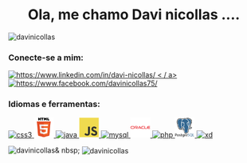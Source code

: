<h1 align = "center"> Ola, me chamo Davi nicollas .... </h1>
<p align = "left"> <img src = "https://komarev.com/ghpvc/?username=davinicollas&label= Perfil% 20views & color = 0e75b6 & style = flat "alt =" davinicollas "/> </p>

<h3 align =" left "> Conecte-se a mim: </h3>
<p align =" left ">
<a href =" https: //linkedin.com/in/https://www.linkedin.com/in/davi-nicollas/ "target =" blank "> <img align =" center "src =" https://cdn.jsdelivr.net /npm/simple-icons@3.0.1/icons/linkedin.svg "alt =" https://www.linkedin.com/in/davi-nicollas/ "height =" 30 "width =" 40 "/> < / a>
<a href = "https://fb.com/https://www.facebook.com / davinicollas75 / "target =" blank "> <img align =" center "src =" https://cdn.jsdelivr.net/npm/simple-icons@3.0.1/icons/facebook.svg "alt =" https://www.facebook.com/davinicollas75/ "height =" 30 "width =" 40 "/> </a>
</p>

<h3 align = "left"> Idiomas e ferramentas: </h3>
<p align = "left"> <a href="https://www.w3schools.com/css/" target="_blank"> <img src = "https://raw.githubusercontent.com/devicons/devicon /master/icons/css3/css3-original-wordmark.svg "alt =" css3 "width =" 40 "height =" 40 "/> </a> <a href =" https://www.w3.org / html / "target =" _ blank "> <img src =" https://raw.githubusercontent.com/devicons/devicon/master/icons/html5/html5-original-wordmark.svg "alt =" html5 "width = "40" height = "40" /> </a> <a href="https://www.java.com" target="_blank"> <img src = "https: //raw.githubusercontent.com / devicons / devicon / master / icons / java / java-original.svg "alt =" java "width =" 40 "height =" 40 "/> </a> <a href =" https: // desenvolvedor. mozilla.org/en-US/docs/Web/JavaScript "target =" _ blank "> <img src =" https://raw.githubusercontent.com/devicons/devicon/master/icons/javascript/javascript-original.svg "alt =" javascript "width =" 40 "height =" 40 "/> </a> <a href="https://www.mysql.com/" target="_blank"> <img src =" https : //raw.githubusercontent.com/devicons/devicon/master/icons/mysql/mysql-original-wordmark.svg "alt =" mysql "width =" 40 "height =" 40 "/> </a> <a href = "https://www.oracle.com/ "target =" _ blank "> <img src =" https://raw.githubusercontent.com/devicons/devicon/master/icons/oracle/oracle-original.svg "alt = "oracle" width = "40" height = "40" /> </a> <a href="https://www.php.net" target="_blank"> <img src = "https: // raw .githubusercontent.com / devicons / devicon / master / icons / php / php-original.svg "alt =" php "width =" 40 "height =" 40 "/> </a> <a href =" https: / /www.postgresql.org "target =" _ blank "> <img src =" https://raw.githubusercontent.com/devicons/devicon/master/icons/postgresql/postgresql-original-wordmark.svg "alt =" postgresql "largura =" 40 " height = "40" /> </a> <a href="https://www.adobe.com/products/xd.html" target="_blank"> <img src = "https: //cdn.worldvectorlogo .com / logos / adobe-xd.svg "alt =" xd "width =" 40 "height =" 40 "/> </a> </p>

<p> <img align = "left" src = "https://github-readme-stats.vercel.app/api/top-langs?username=davinicollas&show_icons=true&locale=en&layout=compact" alt = "davinicollas" /> </p>

<p> & nbsp; <img align = "center" src = "https://github-readme-stats.vercel.app/api?username=davinicollas&show_icons=true&locale=en" alt = "davinicollas" /> </p>
